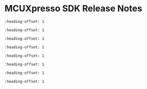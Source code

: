 # MCUXpresso SDK Release Notes


```{include} /release/commonrn/topics/overview.md
:heading-offset: 1
```

```{include} /release/commonrn/topics/mcuxpresso_sdk.md
:heading-offset: 1
```

```{include} topics/development_tools.md
:heading-offset: 1
```

```{include} topics/supported_development_systems.md
:heading-offset: 1
```

```{include} /release/commonrn/topics/mcuxpresso_sdk_release_package.md
:heading-offset: 1
```

```{include} topics/middleware.md
:heading-offset: 1
```

```{include} /release/commonrn/topics/release_contents.md
:heading-offset: 1
```

```{include} topics/known_issues.md
:heading-offset: 1
```

